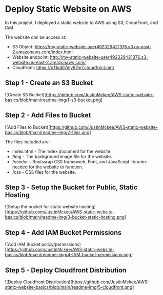 # Deploy Static Website on AWS

In this project, I deployed a static website to AWS using S3, CloudFront, and IAM.

The website can be access at:

+ S3 Object: https://my-static-website-user492329421376.s3.us-east-2.amazonaws.com/index.html
+ Website endpoint: http://my-static-website-user492329421376.s3-website.us-east-2.amazonaws.com/
+ Cloudfront: https://d11od07eiy97m7.cloudfront.net/

## Step 1 - Create an S3 Bucket

!(Create S3 Bucket)[https://github.com/JustinMckee/AWS-static-website-basics/blob/main/readme-img/1-s3-bucket.png]

## Step 2 - Add Files to Bucket

!(Add Files to Bucket)[https://github.com/JustinMckee/AWS-static-website-basics/blob/main/readme-img/2-files.png]

The files included are: 

+ index.html - The Index document for the website.
+ /img - The background image file for the website.
+ /vendor - Bootssrap CSS framework, Font, and JavaScript libraries needed for the website to function.
+ /css - CSS files for the website.

## Step 3 - Setup the Bucket for Public, Static Hosting

!(Setup the bucket for static website hosting)[https://github.com/JustinMckee/AWS-static-website-basics/blob/main/readme-img/3-bucket-static-hosting.png]

## Step 4 - Add IAM Bucket Permissions

!(Add IAM Bucket policy/permissions)[https://github.com/JustinMckee/AWS-static-website-basics/blob/main/readme-img/4-IAM-bucket-permissions.png]

## Step 5 - Deploy Cloudfront Distribution

!(Deploy Cloudfront Distribution)[https://github.com/JustinMckee/AWS-static-website-basics/blob/main/readme-img/5-cloudfront.png]